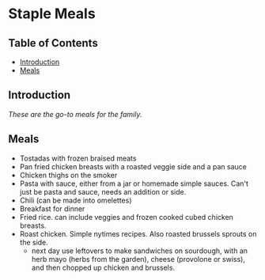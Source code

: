 # Staple Meals

## Table of Contents
- [Introduction](#introduction)
- [Meals](#meals)

## Introduction

*These are the go-to meals for the family.*

## Meals
- Tostadas with frozen braised meats
- Pan fried chicken breasts with a roasted veggie side and a pan sauce
- Chicken thighs on the smoker
- Pasta with sauce, either from a jar or homemade simple sauces. Can't just be pasta and sauce, needs an addition or side.
- Chili (can be made into omelettes)
- Breakfast for dinner
- Fried rice. can include veggies and frozen cooked cubed chicken breasts.
- Roast chicken. Simple nytimes recipes. Also roasted brussels sprouts on the side.
    - next day use leftovers to make sandwiches on sourdough, with an herb mayo (herbs from the garden), cheese (provolone or swiss), and then chopped up chicken and brussels.
